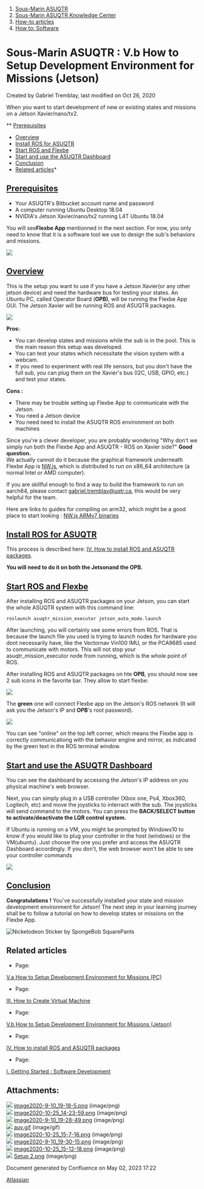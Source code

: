 1. [Sous-Marin ASUQTR](index.html)
2. [Sous-Marin ASUQTR Knowledge Center](Sous-Marin-ASUQTR-Knowledge-Center_5144578.html)
3. [How-to articles](How-to-articles_13533186.html)
4. [How to: Software](42827871.html)

# Sous-Marin ASUQTR : V.b How to Setup Development Environment for Missions (Jetson)

Created by Gabriel Tremblay, last modified on Oct 26, 2020

When you want to start development of new or existing states and missions on a Jetson Xavier/nano/tx2.

** [Prerequisites](#V.bHowtoSetupDevelopmentEnvironmentforMissions(Jetson)-Prerequisites)
* [Overview](#V.bHowtoSetupDevelopmentEnvironmentforMissions(Jetson)-Overview)
* [Install ROS for ASUQTR](#V.bHowtoSetupDevelopmentEnvironmentforMissions(Jetson)-InstallROSforASUQTR)
* [Start ROS and Flexbe](#V.bHowtoSetupDevelopmentEnvironmentforMissions(Jetson)-StartROSandFlexbe)
* [Start and use the ASUQTR Dashboard](#V.bHowtoSetupDevelopmentEnvironmentforMissions(Jetson)-StartandusetheASUQTRDashboard)
* [Conclusion](#V.bHowtoSetupDevelopmentEnvironmentforMissions(Jetson)-Conclusion)
* [Related articles](#V.bHowtoSetupDevelopmentEnvironmentforMissions(Jetson)-Relatedarticles)*

## <u>Prerequisites</u>

* Your ASUQTR's Bitbucket account name and password
* A computer running Ubuntu Desktop 18.04
* NVIDIA's Jetson Xavier/nano/tx2 running L4T Ubuntu 18.04

You will see**Flexbe App** mentionned in the next section. For now, you only need to know that it is a software tool we use to design the sub's behaviors and missions.

![](attachments/40697930/40697938.png)

## <u>Overview</u>

This is the setup you want to use if you have a Jetson Xavier(or any other jetson device) and need the hardware bus for testing your states. An Ubuntu PC, called Operator Board (**OPB)**, will be running the Flexbe App GUI. The Jetson Xavier will be running ROS and ASUQTR packages.

![](attachments/40697930/40697942.png)

**Pros:**

* You can develop states and missions while the sub is in the pool. This is the main reason this setup was developed.
* You can test your states which necessitate the vision system with a webcam.
* If you need to experiment with real life sensors, but you don't have the full sub, you can plug them on the Xavier's bus (I2C, USB, GPIO, etc.) and test your states.

**Cons :**

* There may be trouble setting up Flexbe App to communicate with the Jetson.
* You need a Jetson device
* You need need to install the ASUQTR ROS environment on both machines

Since you're a clever developer, you are probably wondering "Why don't we simply run both the Flexbe App and ASUQTR - ROS on Xavier side?" **Good question.**  
We actually cannot do it because the graphical framework underneath Flexbe App is [NW.js](https://nwjs.io/), which is distributed to run on x86\_64 architecture (a normal Intel or AMD computer).

If you are skillful enough to find a way to build the framework to run on aarch64, please contact [gabriel.tremblay@uqtr.ca](mailto:gabriel.tremblay@uqtr.ca), this would be very helpful for the team.

Here are links to guides for compiling on arm32, which might be a good place to start looking : [NW.js ARMv7 binaries](https://github.com/LeonardLaszlo/nw.js-armv7-binaries)

## <u>Install ROS for ASUQTR</u>

This process is described here: [IV. How to install ROS and ASUQTR packages](IV.-How-to-install-ROS-and-ASUQTR-packages_34897922.html).

**You will need to do it on both the Jetsonand the OPB.**

## <u>Start ROS and Flexbe</u>

After installing ROS and ASUQTR packages on your Jetson, you can start the whole ASUQTR system with this command line:

```
roslaunch asuqtr_mission_executor jetson_auto_mode.launch
```

After launching, you will certainly see some errors from ROS. That is because the launch file you used is trying to launch nodes for hardware you dont necessarily have, like the Vectornav Vin100 IMU, or the PCA9685 used to communicate with motors. This will not stop your asuqtr\_mission\_executor node from running, which is the whole point of ROS.

After installing ROS and ASUQTR packages on hte **OPB**, you should now see 2 sub icons in the favorite bar. They allow to start flexbe:

![](attachments/40697930/40697933.png)

The **green** one will connect Flexbe app on the Jetson's ROS network (It will ask you the Jetson's IP and **OPB**'s root password).

![](attachments/40697930/40697936.png)

You can see "online" on the top left corner, which means the Flexbe app is correctly communicationg with the behavior engine and mirror, as indicated by the green text in the ROS terminal window.

## <u>Start and use the ASUQTR Dashboard</u>

You can see the dashboard by accessing the Jetson's IP address on you physical machine's web browser.

Next, you can simply plug in a USB controller (Xbox one, Ps4, Xbox360, Logitech, etc) and move the joysticks to interract with the sub. The joysticks will send command to the motors. You can press the **BACK/SELECT button to activate/deactivate the LQR control system.**

If Ubuntu is running on a VM, you might be prompted by Windows10 to know if you would like to plug your controller in the host (windows) or the VM(ubuntu). Just choose the one you prefer and access the ASUQTR Dashboard accordingly. If you don't, the web browser won't be able to see your controller commands

![](attachments/40697930/40697934.gif)

## <u>Conclusion</u>

**Congratulations** **!** You've successfully installed your state and mission development environment for Jetson! The next step in your learning journey shall be to follow a tutorial on how to develop states or missions on the Flexbe App.

![Nickelodeon Sticker by SpongeBob SquarePants](https://media3.giphy.com/media/qU181i0UyaVAp6uJtv/200w.gif)

## Related articles

* Page:

[V.a How to Setup Development Environment for Missions (PC)](/pages/viewpage.action?pageId=36175900)
* Page:

[III. How to Create Virtual Machine](/display/SUBUQTR/III.+How+to+Create+Virtual+Machine)
* Page:

[V.b How to Setup Development Environment for Missions (Jetson)](/pages/viewpage.action?pageId=40697930)
* Page:

[IV. How to install ROS and ASUQTR packages](/display/SUBUQTR/IV.+How+to+install+ROS+and+ASUQTR+packages)
* Page:

[I. Getting Started : Software Development](/display/SUBUQTR/I.+Getting+Started+%3A+Software+Development)

## Attachments:

![](images/icons/bullet_blue.gif) [image2020-9-10\_19-18-5.png](attachments/40697930/40697931.png) (image/png)  
![](images/icons/bullet_blue.gif) [image2020-10-25\_14-23-59.png](attachments/40697930/40697932.png) (image/png)  
![](images/icons/bullet_blue.gif) [image2020-9-10\_19-28-49.png](attachments/40697930/40697933.png) (image/png)  
![](images/icons/bullet_blue.gif) [auv.gif](attachments/40697930/40697934.gif) (image/gif)  
![](images/icons/bullet_blue.gif) [image2020-10-25\_15-7-16.png](attachments/40697930/40697935.png) (image/png)  
![](images/icons/bullet_blue.gif) [image2020-9-10\_19-30-15.png](attachments/40697930/40697936.png) (image/png)  
![](images/icons/bullet_blue.gif) [image2020-10-25\_15-12-18.png](attachments/40697930/40697938.png) (image/png)  
![](images/icons/bullet_blue.gif) [Setup 2.png](attachments/40697930/40697942.png) (image/png)

Document generated by Confluence on May 02, 2023 17:22

[Atlassian](https://www.atlassian.com/)
